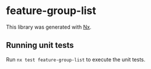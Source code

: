 # feature-group-list

This library was generated with [Nx](https://nx.dev).

## Running unit tests

Run `nx test feature-group-list` to execute the unit tests.

